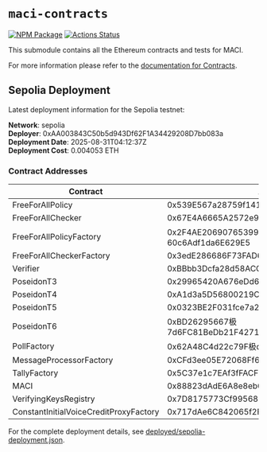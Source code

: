 # `maci-contracts`

[![NPM Package][contracts-npm-badge]][contracts-npm-link]
[![Actions Status][contracts-actions-badge]][contracts-actions-link]

This submodule contains all the Ethereum contracts and tests for MACI.

For more information please refer to the [documentation for Contracts](https://maci.pse.dev/docs/category/smart-contracts).

[contracts-npm-badge]: https://img.shields.io/npm/v/maci-contracts.svg
[contracts-npm-link]: https://www.npmjs.com/package/maci-contracts
[contracts-actions-badge]: https://github.com/privacy-scaling-explorations/maci/actions/workflows/contracts-build.yml/badge.svg
[contracts-actions-link]: https://github.com/privacy-scaling-explorations/maci/actions?query=workflow%3Acontracts

## Sepolia Deployment

Latest deployment information for the Sepolia testnet:

**Network**: sepolia  
**Deployer**: 0xAA003843C50b5d943Df62F1A34429208D7bb083a  
**Deployment Date**: 2025-08-31T04:12:37Z  
**Deployment Cost**: 0.004053 ETH

### Contract Addresses

| Contract | Address |
|----------|---------|
| FreeForAllPolicy | 0x539E567a28759f141CCb62e8F21cBc929d113913 |
| FreeForAllChecker | 0x67E4A6665A2572e9eAecdcA4923C20B73F4ab82F |
| FreeForAllPolicyFactory | 0x2F4AE206907653994Bf941a极60c6Adf1da6E629E5 |
| FreeForAllCheckerFactory | 0x3edE286686F73FAD66803d2B1906c5E01eE87ec0 |
| Verifier | 0xBBbb3Dcfa28d58ACC652e6F392E9C8d0249a7C8F |
| PoseidonT3 | 0x29965420A676eDd6319Dc2f3d448B45C096583b9 |
| PoseidonT4 | 0xA1d3a5D56800219C94A6f14210846223eaf0f0b5 |
| PoseidonT5 | 0x0323BE2F031fce7a233dE1c49bf8F3EBCff8b3ad |
| PoseidonT6 | 0xBD26295667极7d6FC81BeDb21F427140C7033aB35 |
| PollFactory | 0x62A48C4d22c79F极dbbba39FbaC7A603Ba6A2a6f0 |
| MessageProcessorFactory | 0xCFd3ee05E72068Ff6804a85064d81963F89c3421 |
| TallyFactory | 0x5C37e1c7EAf3fFACFFCF789d7551fda139C87143 |
| MACI | 0x88823dAdE6A8e8eb6C9226CB1CD9a0b5a3a9CA3c |
| VerifyingKeysRegistry | 0x7D8175773Cf99568323a4FfEc99A5Cb8B4F1d4f8 |
| ConstantInitialVoiceCreditProxyFactory | 0x717dAe6C842065f2F3b669c933de8bdb6722a7E3 |

For the complete deployment details, see [deployed/sepolia-deployment.json](./deployed/sepolia-deployment.json).
